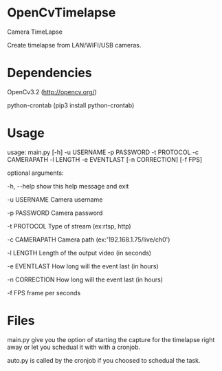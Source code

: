 # OpenCvTimelapse
Camera TimeLapse

Create timelapse from LAN/WIFI/USB cameras.

# Dependencies

OpenCv3.2 (http://opencv.org/)

python-crontab (pip3 install python-crontab)



# Usage

usage: main.py [-h] -u USERNAME -p PASSWORD -t PROTOCOL -c CAMERAPATH -l
               LENGTH -e EVENTLAST [-n CORRECTION] [-f FPS]

optional arguments:

  -h, --help     show this help message and exit
  
  -u USERNAME    Camera username
  
  -p PASSWORD    Camera password
  
  -t PROTOCOL    Type of stream (ex:rtsp, http)
  
  -c CAMERAPATH  Camera path (ex:'192.168.1.75/live/ch0')
  
  -l LENGTH      Length of the output video (in seconds)
  
  -e EVENTLAST   How long will the event last (in hours)
  
  -n CORRECTION  How long will the event last (in hours)
  
  -f FPS         frame per seconds


# Files

main.py give you the option of starting the capture for the timelapse right away or let you schedual it with with a cronjob.

auto.py is called by the cronjob if you choosed to schedual the task.
